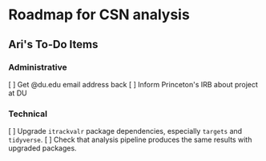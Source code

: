 # Roadmap for CSN analysis

## Ari's To-Do Items

### Administrative

[ ] Get @du.edu email address back
[ ] Inform Princeton's IRB about project at DU

### Technical

[ ] Upgrade `itrackvalr` package dependencies, especially `targets` and `tidyverse`.
[ ] Check that analysis pipeline produces the same results with upgraded packages.
